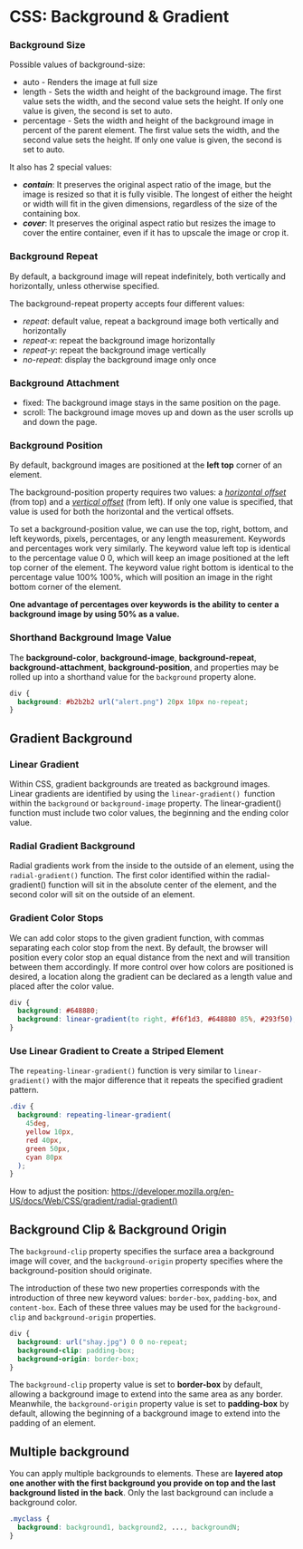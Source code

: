 # CSS: Background & Gradient

### Background Size

Possible values of background-size:

- auto - Renders the image at full size
- length - Sets the width and height of the background image. The first value sets the width, and the second value sets the height. If only one value is given, the second is set to auto.
- percentage - Sets the width and height of the background image in percent of the parent element. The first value sets the width, and the second value sets the height. If only one value is given, the second is set to auto.

It also has 2 special values:

- **_contain_**: It preserves the original aspect ratio of the image, but the image is resized so that it is fully visible. The longest of either the height or width will fit in the given dimensions, regardless of the size of the containing box.
- **_cover_**: It preserves the original aspect ratio but resizes the image to cover the entire container, even if it has to upscale the image or crop it.

### Background Repeat

By default, a background image will repeat indefinitely, both vertically and horizontally, unless otherwise specified.

The background-repeat property accepts four different values:

- _repeat_: default value, repeat a background image both vertically and horizontally
- _repeat-x_: repeat the background image horizontally
- _repeat-y_: repeat the background image vertically
- _no-repeat_: display the background image only once

### Background Attachment

- fixed: The background image stays in the same position on the page.
- scroll: The background image moves up and down as the user scrolls up and down the page.

### Background Position

By default, background images are positioned at the **left top** corner of an element.

The background-position property requires two values: a _<u>horizontal offset</u>_ (from top) and a _<u>vertical offset</u>_ (from left). If only one value is specified, that value is used for both the horizontal and the vertical offsets.

To set a background-position value, we can use the top, right, bottom, and left keywords, pixels, percentages, or any length measurement. Keywords and percentages work very similarly. The keyword value left top is identical to the percentage value 0 0, which will keep an image positioned at the left top corner of the element. The keyword value right bottom is identical to the percentage value 100% 100%, which will position an image in the right bottom corner of the element.

**One advantage of percentages over keywords is the ability to center a background image by using 50% as a value.**

### Shorthand Background Image Value

The **background-color**, **background-image**, **background-repeat**, **background-attachment**, **background-position**, and properties may be rolled up into a shorthand value for the `background` property alone.

```css
div {
  background: #b2b2b2 url("alert.png") 20px 10px no-repeat;
}
```

## Gradient Background

### Linear Gradient

Within CSS, gradient backgrounds are treated as background images.
Linear gradients are identified by using the `linear-gradient() `function within the `background` or `background-image` property. The linear-gradient() function must include two color values, the beginning and the ending color value.

### Radial Gradient Background

Radial gradients work from the inside to the outside of an element, using the `radial-gradient()` function. The first color identified within the radial-gradient() function will sit in the absolute center of the element, and the second color will sit on the outside of an element.

### Gradient Color Stops

We can add color stops to the given gradient function, with commas separating each color stop from the next. By default, the browser will position every color stop an equal distance from the next and will transition between them accordingly. If more control over how colors are positioned is desired, a location along the gradient can be declared as a length value and placed after the color value.

```css
div {
  background: #648880;
  background: linear-gradient(to right, #f6f1d3, #648880 85%, #293f50);
}
```

### Use Linear Gradient to Create a Striped Element

The `repeating-linear-gradient()` function is very similar to `linear-gradient()` with the major difference that it repeats the specified gradient pattern.

```css
.div {
  background: repeating-linear-gradient(
    45deg,
    yellow 10px,
    red 40px,
    green 50px,
    cyan 80px
  );
}
```

How to adjust the position: https://developer.mozilla.org/en-US/docs/Web/CSS/gradient/radial-gradient()

## Background Clip & Background Origin

The `background-clip` property specifies the surface area a background image will cover, and the `background-origin` property specifies where the background-position should originate.

The introduction of these two new properties corresponds with the introduction of three new keyword values: `border-box`, `padding-box`, and `content-box`. Each of these three values may be used for the `background-clip` and `background-origin` properties.

```css
div {
  background: url("shay.jpg") 0 0 no-repeat;
  background-clip: padding-box;
  background-origin: border-box;
}
```

The `background-clip` property value is set to **border-box** by default, allowing a background image to extend into the same area as any border. Meanwhile, the `background-origin` property value is set to **padding-box** by default, allowing the beginning of a background image to extend into the padding of an element.

## Multiple background

You can apply multiple backgrounds to elements. These are **layered atop one another with the first background you provide on top and the last background listed in the back**. Only the last background can include a background color.

```css
.myclass {
  background: background1, background2, ..., backgroundN;
}
```
